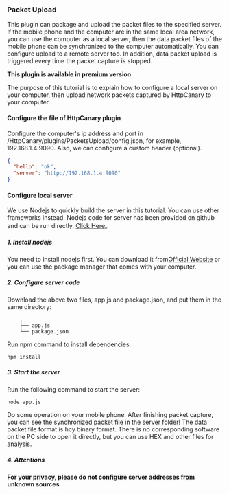### Packet Upload

This plugin can package and upload the packet files to the specified server. If the mobile phone and the computer are in the same local area network, you can use the computer as a local server, then the data packet files of the mobile phone can be synchronized to the computer automatically. You can configure upload to a remote server too. In addition, data packet upload is triggered every time the packet capture is stopped.


**This plugin is available in premium version**

The purpose of this tutorial is to explain how to configure a local server on your computer, then upload network packets captured by HttpCanary to your computer.

#### Configure the file of HttpCanary plugin 

Configure the computer's ip address and port in /HttpCanary/plugins/PacketsUpload/config.json, for example, 192.168.1.4:9090. Also, we can configure a custom header (optional).

```json
{
  "hello": "ok",
  "server": "http://192.168.1.4:9090"
}
```

#### Configure local server

We use Nodejs to quickly build the server in this tutorial. You can use other frameworks instead. Nodejs code for server has been provided on github and can be run directly,
[Click Here](https://github.com/MegatronKing/HttpCanary/tree/master/plugins/PacketsUpload)。

##### 1. Install nodejs

You need to install nodejs first. You can download it from[Official Website](https://nodejs.org) or you can use the package manager that comes with your computer.

##### 2. Configure server code

Download the above two files, app.js and package.json, and put them in the same directory:
```
    .
    ├── app.js
    └── package.json
```

Run npm command to install dependencies:
```
npm install
```

##### 3. Start the server

Run the following command to start the server:
```
node app.js
```

Do some operation on your mobile phone. After finishing packet capture, you can see the synchronized packet file in the server folder! The data packet file format is hcy binary format. There is no corresponding software on the PC side to open it directly, but you can use HEX and other files for analysis.


##### 4. Attentions

**For your privacy, please do not configure server addresses from unknown sources**